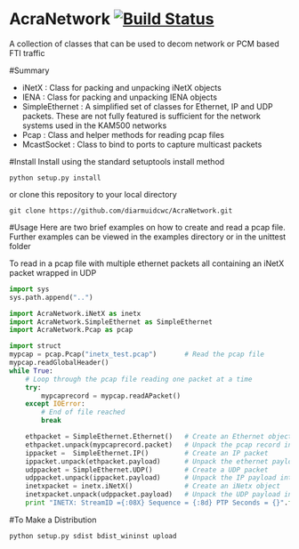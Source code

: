 AcraNetwork [![Build Status](https://travis-ci.org/diarmuidcwc/AcraNetwork.svg?branch=master)](https://travis-ci.org/diarmuidcwc/AcraNetwork)
===========

A collection of classes that can be used to decom network or PCM based FTI traffic

#Summary

* iNetX : Class for packing and unpacking iNetX objects
* IENA  : Class for packing and unpacking IENA objects
* SimpleEthernet : A  simplified set of classes for Ethernet, IP and UDP packets. These are not fully featured is
sufficient for the network systems used in the KAM500 networks
* Pcap : Class and helper methods for reading pcap files
* McastSocket : Class to bind to ports to capture multicast packets

#Install
Install using the standard setuptools install method
```shell
python setup.py install
```
or clone this repository to your local directory

```shell
git clone https://github.com/diarmuidcwc/AcraNetwork.git
```

#Usage
Here are two brief examples on how to create and read a pcap file. Further examples can be viewed in the examples
directory or in the unittest folder

To read in a pcap file with multiple ethernet packets all containing an iNetX packet wrapped in UDP

```python
import sys
sys.path.append("..")

import AcraNetwork.iNetX as inetx
import AcraNetwork.SimpleEthernet as SimpleEthernet
import AcraNetwork.Pcap as pcap

import struct
mypcap = pcap.Pcap("inetx_test.pcap")       # Read the pcap file
mypcap.readGlobalHeader()
while True:
	# Loop through the pcap file reading one packet at a time
	try:
		mypcaprecord = mypcap.readAPacket()
	except IOError:
		# End of file reached
		break

	ethpacket = SimpleEthernet.Ethernet()   # Create an Ethernet object
	ethpacket.unpack(mypcaprecord.packet)   # Unpack the pcap record into the eth object
	ippacket =  SimpleEthernet.IP()         # Create an IP packet
	ippacket.unpack(ethpacket.payload)      # Unpack the ethernet payload into the IP packet
	udppacket = SimpleEthernet.UDP()        # Create a UDP packet
	udppacket.unpack(ippacket.payload)      # Unpack the IP payload into the UDP packet
	inetxpacket = inetx.iNetX()             # Create an iNetx object
	inetxpacket.unpack(udppacket.payload)   # Unpack the UDP payload into this iNetX object
	print "INETX: StreamID ={:08X} Sequence = {:8d} PTP Seconds = {}".format(inetxpacket.streamid,inetxpacket.sequence,inetxpacket.ptptimeseconds)
```

#To Make a Distribution
```
python setup.py sdist bdist_wininst upload
```